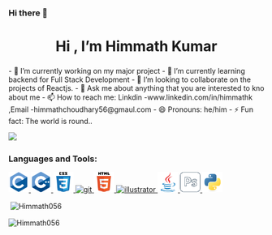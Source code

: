 ### Hi there 👋
<h1 align="center">Hi , I’m Himmath Kumar </h1>
<h3 align="center"></h3>
- 🔭 I’m currently working on my major project
- 🌱 I’m currently learning backend for Full Stack Development
- 👯 I’m looking to collaborate on the projects of Reactjs.
- 💬 Ask me about anything that you are interested to kno about me
- 📫 How to reach me: Linkdin -www.linkedin.com/in/himmathk ,Email -himmathchoudhary56@gmaul.com
- 😄 Pronouns: he/him
- ⚡ Fun fact: The world is round..


<p align="left"> <img src="https://komarev.com/ghpvc/?username=Himmath056&label=Profile%20views&color=0e75b6&style=flat%22%20alt=%22Himmath056" /> </p>


<h3 align="left">Languages and Tools:</h3>
<p align="left"> <a href="https://www.cprogramming.com/" target="_blank" rel="noreferrer"> <img src="https://raw.githubusercontent.com/devicons/devicon/master/icons/c/c-original.svg" alt="c" width="40" height="40"/> </a> <a href="https://www.w3schools.com/cpp/" target="_blank" rel="noreferrer"> <img src="https://raw.githubusercontent.com/devicons/devicon/master/icons/cplusplus/cplusplus-original.svg" alt="cplusplus" width="40" height="40"/> </a> <a href="https://www.w3schools.com/css/" target="_blank" rel="noreferrer"> <img src="https://raw.githubusercontent.com/devicons/devicon/master/icons/css3/css3-original-wordmark.svg" alt="css3" width="40" height="40"/> </a> <a href="https://git-scm.com/" target="_blank" rel="noreferrer"> <img src="https://www.vectorlogo.zone/logos/git-scm/git-scm-icon.svg" alt="git" width="40" height="40"/> </a> <a href="https://www.w3.org/html/" target="_blank" rel="noreferrer"> <img src="https://raw.githubusercontent.com/devicons/devicon/master/icons/html5/html5-original-wordmark.svg" alt="html5" width="40" height="40"/> </a> <a href="https://www.adobe.com/in/products/illustrator.html" target="_blank" rel="noreferrer"> <img src="https://www.vectorlogo.zone/logos/adobe_illustrator/adobe_illustrator-icon.svg" alt="illustrator" width="40" height="40"/> </a> <a href="https://www.java.com" target="_blank" rel="noreferrer"> <img src="https://raw.githubusercontent.com/devicons/devicon/master/icons/java/java-original.svg" alt="java" width="40" height="40"/>  </a> <a href="https://www.photoshop.com/en" target="_blank" rel="noreferrer"> <img src="https://raw.githubusercontent.com/devicons/devicon/master/icons/photoshop/photoshop-line.svg" alt="photoshop" width="40" height="40"/> </a> <a href="https://www.python.org" target="_blank" rel="noreferrer"> <img src="https://raw.githubusercontent.com/devicons/devicon/master/icons/python/python-original.svg" alt="python" width="40" height="40"/> </a> </p>

<p>&nbsp;<img align="center" src="https://github-readme-stats.vercel.app/api?username=Himmath056&show_icons=true&locale=en" alt="Himmath056" /></p>

<p><img align="center" src="https://github-readme-streak-stats.herokuapp.com/?user=Himmath056&" alt="Himmath056" /></p>
<!--
**Himmath056/Himmath056** is a ✨ _special_ ✨ repository because its `README.md` (this file) appears on your GitHub profile.

Here are some ideas to get you started:
-->
